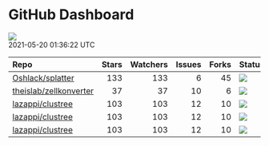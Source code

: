 GitHub Dashboard
================

![](https://github.com/lazappi/gh-dashboard/workflows/Render%20Status/badge.svg)  
2021-05-20 01:36:22 UTC

| Repo                                                                | Stars | Watchers | Issues | Forks | Status                                                                                                                                                  | Commit                                                                                                                                              |
| :------------------------------------------------------------------ | ----: | -------: | -----: | ----: | :------------------------------------------------------------------------------------------------------------------------------------------------------ | :-------------------------------------------------------------------------------------------------------------------------------------------------- |
| [Oshlack/splatter](https://github.com/Oshlack/splatter)             |   133 |      133 |      6 |    45 | [![](https://github.com/Oshlack/splatter/workflows/R-CMD-check-bioc/badge.svg)](https://github.com/Oshlack/splatter/actions/runs/853924895)             | <a href="https://github.com/Oshlack/splatter/commit/73a900f1a1602de0ae271312829b9a35706b2eb1" title="Update NEWS.Rd for release">73a900</a>         |
| [theislab/zellkonverter](https://github.com/theislab/zellkonverter) |    37 |       37 |     10 |     6 | [![](https://github.com/theislab/zellkonverter/workflows/R-CMD-check-bioc/badge.svg)](https://github.com/theislab/zellkonverter/actions/runs/856823045) | <a href="https://github.com/theislab/zellkonverter/commit/4678c044970a20418503442b534edd3ab2a82909" title="Bump version">4678c0</a>                 |
| [lazappi/clustree](https://github.com/lazappi/clustree)             |   103 |      103 |     12 |    10 | [![](https://github.com/lazappi/clustree/workflows/R-CMD-check/badge.svg)](https://github.com/lazappi/clustree/actions/runs/450958999)                  | <a href="https://github.com/lazappi/clustree/commit/df3f57713c44cf2254aa64f889c4b376cd01e7df" title="Update CI (#68)">df3f57</a>                    |
| [lazappi/clustree](https://github.com/lazappi/clustree)             |   103 |      103 |     12 |    10 | [![](https://github.com/lazappi/clustree/workflows/pkgdown/badge.svg)](https://github.com/lazappi/clustree/actions/runs/450887969)                      | <a href="https://github.com/lazappi/clustree/commit/887e1d05ecf7dcf22b3beea3b513b8ed287cf47e" title="Run test coverage GHA on ci branch">887e1d</a> |
| [lazappi/clustree](https://github.com/lazappi/clustree)             |   103 |      103 |     12 |    10 | [![](https://github.com/lazappi/clustree/workflows/test-coverage/badge.svg)](https://github.com/lazappi/clustree/actions/runs/450959002)                | <a href="https://github.com/lazappi/clustree/commit/df3f57713c44cf2254aa64f889c4b376cd01e7df" title="Update CI (#68)">df3f57</a>                    |

